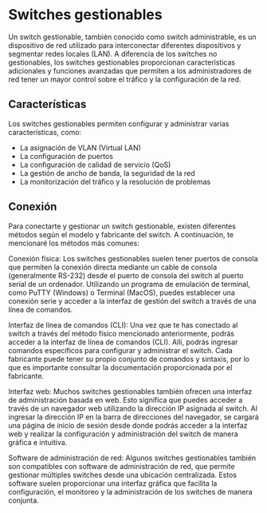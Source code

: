 
# Switches gestionables

Un switch gestionable, también conocido como switch administrable, es un dispositivo de red utilizado para interconectar diferentes dispositivos y segmentar redes locales (LAN). A diferencia de los switches no gestionables, los switches gestionables proporcionan características adicionales y funciones avanzadas que permiten a los administradores de red tener un mayor control sobre el tráfico y la configuración de la red.

## Características

Los switches gestionables permiten configurar y administrar varias características, como:

- La asignación de VLAN (Virtual LAN)
- La configuración de puertos
- La configuración de calidad de servicio (QoS)
- La gestión de ancho de banda, la seguridad de la red
- La monitorización del tráfico y la resolución de problemas

## Conexión

Para conectarte y gestionar un switch gestionable, existen diferentes métodos según el modelo y fabricante del switch. A continuación, te mencionaré los métodos más comunes:

Conexión física: Los switches gestionables suelen tener puertos de consola que permiten la conexión directa mediante un cable de consola (generalmente RS-232) desde el puerto de consola del switch al puerto serial de un ordenador. Utilizando un programa de emulación de terminal, como PuTTY (Windows) o Terminal (MacOS), puedes establecer una conexión serie y acceder a la interfaz de gestión del switch a través de una línea de comandos.

Interfaz de línea de comandos (CLI): Una vez que te has conectado al switch a través del método físico mencionado anteriormente, podrás acceder a la interfaz de línea de comandos (CLI). Allí, podrás ingresar comandos específicos para configurar y administrar el switch. Cada fabricante puede tener su propio conjunto de comandos y sintaxis, por lo que es importante consultar la documentación proporcionada por el fabricante.

Interfaz web: Muchos switches gestionables también ofrecen una interfaz de administración basada en web. Esto significa que puedes acceder a través de un navegador web utilizando la dirección IP asignada al switch. Al ingresar la dirección IP en la barra de direcciones del navegador, se cargará una página de inicio de sesión desde donde podrás acceder a la interfaz web y realizar la configuración y administración del switch de manera gráfica e intuitiva.

Software de administración de red: Algunos switches gestionables también son compatibles con software de administración de red, que permite gestionar múltiples switches desde una ubicación centralizada. Estos software suelen proporcionar una interfaz gráfica que facilita la configuración, el monitoreo y la administración de los switches de manera conjunta.